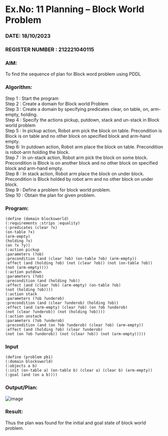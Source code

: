 # Ex.No: 11  Planning –  Block World Problem 
### DATE:  18/10/2023                                                                          
### REGISTER NUMBER : 212221040115
### AIM: 
To find the sequence of plan for Block word problem using PDDL  
###  Algorithm:
Step 1 :  Start the program <br>
Step 2 : Create a domain for Block world Problem <br>
Step 3 :  Create a domain by specifying predicates clear, on table, on, arm-empty, holding. <br>
Step 4 : Specify the actions pickup, putdown, stack and un-stack in Block world problem <br>
Step 5 :  In pickup action, Robot arm pick the block on table. Precondition is Block is on table and no other block on specified block and arm-hand empty.<br>
Step 6:  In putdown action, Robot arm place the block on table. Precondition is robot-arm holding the block.<br>
Step 7 : In un-stack action, Robot arm pick the block on some block. Precondition is Block is on another block and no other block on specified block and arm-hand empty.<br>
Step 8 : In stack action, Robot arm place the block on under block. Precondition is Block holded by robot arm and no other block on under block.<br>
Step 9 : Define a problem for block world problem.<br> 
Step 10 : Obtain the plan for given problem.<br> 
     
### Program:
```
(define (domain blocksworld)
(:requirements :strips :equality)
(:predicates (clear ?x)
(on-table ?x)
(arm-empty)
(holding ?x)
(on ?x ?y))
(:action pickup
:parameters (?ob)
:precondition (and (clear ?ob) (on-table ?ob) (arm-empty))
:effect (and (holding ?ob) (not (clear ?ob)) (not (on-table ?ob))
(not (arm-empty))))
(:action putdown
:parameters (?ob)
:precondition (and (holding ?ob))
:effect (and (clear ?ob) (arm-empty) (on-table ?ob)
(not (holding ?ob))))
(:action stack
:parameters (?ob ?underob)
:precondition (and (clear ?underob) (holding ?ob))
:effect (and (arm-empty) (clear ?ob) (on ?ob ?underob)
(not (clear ?underob)) (not (holding ?ob))))
(:action unstack
:parameters (?ob ?underob)
:precondition (and (on ?ob ?underob) (clear ?ob) (arm-empty))
:effect (and (holding ?ob) (clear ?underob)
(not (on ?ob ?underob)) (not (clear ?ob)) (not (arm-empty)))))

```

### Input 
```
(define (problem pb1)
(:domain blocksworld)
(:objects a b)
(:init (on-table a) (on-table b) (clear a) (clear b) (arm-empty))
(:goal (and (on a b))))
```

### Output/Plan:
![image](https://github.com/nithish143257/AI_Lab_2023-24/assets/113762839/3fa4e828-6c8d-401f-b33b-60982d21edce)




### Result:
Thus the plan was found for the initial and goal state of block world problem.
